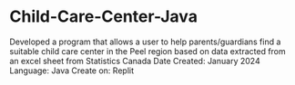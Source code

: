 # Child-Care-Center-Java
Developed a program that allows a user to help parents/guardians find a suitable child care center in the Peel region based on data extracted from an excel sheet from Statistics Canada
Date Created: January 2024
Language: Java
Create on: Replit

